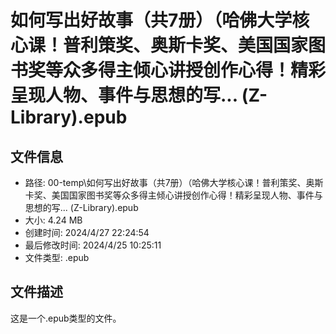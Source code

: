 ﻿# 如何写出好故事（共7册）（哈佛大学核心课！普利策奖、奥斯卡奖、美国国家图书奖等众多得主倾心讲授创作心得！精彩呈现人物、事件与思想的写... (Z-Library).epub

## 文件信息
- 路径: 00-temp\如何写出好故事（共7册）（哈佛大学核心课！普利策奖、奥斯卡奖、美国国家图书奖等众多得主倾心讲授创作心得！精彩呈现人物、事件与思想的写... (Z-Library).epub
- 大小: 4.24 MB
- 创建时间: 2024/4/27 22:24:54
- 最后修改时间: 2024/4/25 10:25:11
- 文件类型: .epub

## 文件描述
这是一个.epub类型的文件。

